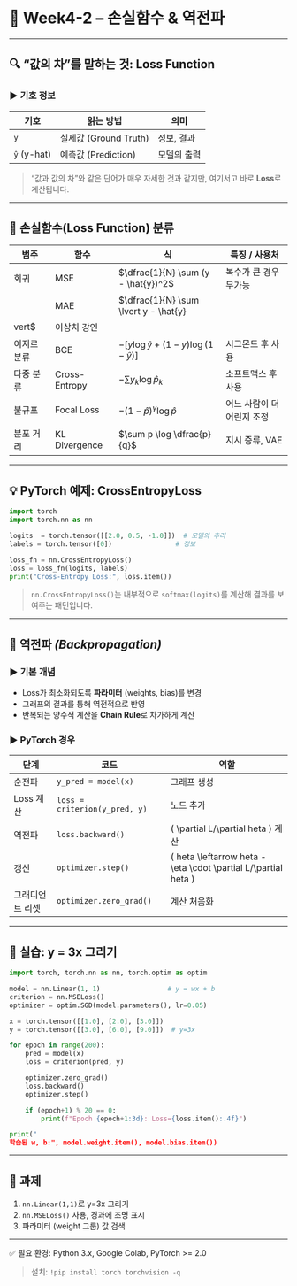 # 📘 Week4-2 – 손실함수 & 역전파

---

## 🔍 “값의 차”를 말하는 것: Loss Function

### ▶️ 기호 정보
| 기호 | 읽는 방법 | 의미 |
|--------|-------------|------|
| `y` | 실제값 (Ground Truth) | 정보, 결과 |
| `ŷ` (y-hat) | 예측값 (Prediction) | 모델의 출력 |

> “값과 값의 차”와 같은 단어가 매우 자세한 것과 같지만, 여기서고 바로 **Loss**로 계산됩니다.

---

## 🔢 손실함수(Loss Function) 분류

| 범주 | 함수 | 식 | 특징 / 사용처 |
|------|------|----------|----------------|
| 회귀 | MSE | $\dfrac{1}{N} \sum (y - \hat{y})^2$ | 복수가 큰 경우 무가능 |
|        | MAE | $\dfrac{1}{N} \sum \lvert y - \hat{y} 
vert$ | 이상치 강인 |
| 이지르 분류 | BCE | $- [y \log \hat{y} + (1 - y) \log (1 - \hat{y})]$ | 시그몬드 후 사용 |
| 다중 분류 | Cross-Entropy | $-\sum y_k \log \hat{p}_k$ | 소프트맥스 후 사용 |
| 불규포 | Focal Loss | $-(1 - \hat{p})^{\gamma} \log \hat{p}$ | 어느 사람이 더 어린지 조정 |
| 분포 거리 | KL Divergence | $\sum p \log \dfrac{p}{q}$ | 지시 증류, VAE |

---

## 💡 PyTorch 예제: CrossEntropyLoss

```python
import torch
import torch.nn as nn

logits  = torch.tensor([[2.0, 0.5, -1.0]])  # 모델의 추리
labels = torch.tensor([0])                # 정보

loss_fn = nn.CrossEntropyLoss()
loss = loss_fn(logits, labels)
print("Cross-Entropy Loss:", loss.item())
```
> `nn.CrossEntropyLoss()`는 내부적으로 `softmax(logits)`를 계산해 결과를 보여주는 패턴입니다.

---

## 🔄 역전파 *(Backpropagation)*

### ▶️ 기본 개념
- Loss가 최소화되도록 **파라미터** (weights, bias)를 변경
- 그래프의 결과를 통해 역전적으로 반영
- 반복되는 양수적 계산을 **Chain Rule**로 차가하게 계산

### ▶️ PyTorch 경우

| 단계 | 코드 | 역할 |
|------|--------|------|
| 순전파 | `y_pred = model(x)` | 그래프 생성 |
| Loss 계산 | `loss = criterion(y_pred, y)` | 노드 추가 |
| 역전파 | `loss.backward()` | \( \partial L/\partial 	heta \) 계산 |
| 갱신 | `optimizer.step()` | \( 	heta \leftarrow 	heta - \eta \cdot \partial L/\partial 	heta \) |
| 그래디언트 리셋 | `optimizer.zero_grad()` | 계산 처음화 |

---

## 🔧 실습: y = 3x 그리기

```python
import torch, torch.nn as nn, torch.optim as optim

model = nn.Linear(1, 1)                 # y = wx + b
criterion = nn.MSELoss()
optimizer = optim.SGD(model.parameters(), lr=0.05)

x = torch.tensor([[1.0], [2.0], [3.0]])
y = torch.tensor([[3.0], [6.0], [9.0]])  # y=3x

for epoch in range(200):
    pred = model(x)
    loss = criterion(pred, y)

    optimizer.zero_grad()
    loss.backward()
    optimizer.step()

    if (epoch+1) % 20 == 0:
        print(f"Epoch {epoch+1:3d}: Loss={loss.item():.4f}")

print("
학습된 w, b:", model.weight.item(), model.bias.item())
```

---

## 🎯 과제

1. `nn.Linear(1,1)`로 y=3x 그리기
2. `nn.MSELoss()` 사용, 경과에 조명 표시
3. 파라미터 (weight 그룹) 값 검색

---

✅ 필요 환경: Python 3.x, Google Colab, PyTorch >= 2.0  
> 설치: `!pip install torch torchvision -q`
